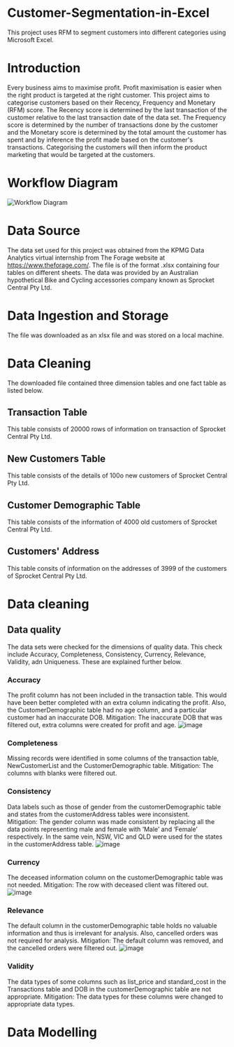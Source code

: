# Customer-Segmentation-in-Excel
This project uses RFM to segment customers into different categories using Microsoft Excel.

# Introduction

Every business aims to maximise profit. Profit maximisation is easier when the right product is targeted at the right customer. This project aims to categorise customers based on their Recency, Frequency and Monetary (RFM) score. The Recency score is determined by the last transaction of the customer relative to the last transaction date of the data set. The Frequency score is determined by the number of transactions done by the customer and the Monetary score is determined by the total amount the customer has spent and by inference the profit made based on the customer's transactions. Categorising the customers will then inform the product marketing that would be targeted at the customers. 

# Workflow Diagram
![Workflow Diagram](https://github.com/MosunmolaRaji/Customer-Segmentation-in-Excel/assets/138968251/70f0e220-b2bc-47cb-8c65-92259fe5f324)


# Data Source
The data set used for this project was obtained from the KPMG Data Analytics virtual internship from The Forage website at https://www.theforage.com/. The file is of the format .xlsx containing four tables on different sheets. The data was provided by an Australian hypothetical Bike and Cycling accessories company known as Sprocket Central Pty Ltd.

# Data Ingestion and Storage
The file was downloaded as an xlsx file and was stored on a local machine.

# Data Cleaning
The downloaded file contained three dimension tables and one fact table as listed below. 

## Transaction Table
This table consists of 20000 rows of information on transaction of Sprocket Central Pty Ltd.

## New Customers Table
This table consists of the details of 100o new customers of Sprocket Central Pty Ltd.

## Customer Demographic Table
This table consists of the information of 4000 old customers of Sprocket Central Pty Ltd.

## Customers' Address
This table consits of information on the addresses of 3999 of the customers of Sprocket Central Pty Ltd.

# Data cleaning
## Data quality
The data sets were checked for the dimensions of quality data. This check include Accuracy, Completeness, Consistency, Currency, Relevance, Validity, adn Uniqueness. These are explained further below.

### Accuracy
The profit column has not been included in the transaction table. This would have been better completed with an extra column indicating the profit. Also, the CustomerDemographic table had no age column, and a particular customer had an inaccurate DOB.
Mitigation: The inaccurate DOB that was filtered out, extra columns were created for profit and age.
![image](https://github.com/MosunmolaRaji/Customer-Segmentation-in-Excel/assets/138968251/97513a73-cb9e-4fc6-bb58-1b14afe23ff9)


### Completeness
Missing records were identified in some columns of the transaction table, NewCustomerList and the CustomerDemographic table.
Mitigation: The columns with blanks were filtered out.

### Consistency
Data labels such as those of gender from the customerDemographic table and states from the customerAddress tables were inconsistent.  
Mitigation: The gender column was made consistent by replacing all the data points representing male and female with ‘Male’ and ‘Female’ respectively. In the same vein, NSW, VIC and QLD were used for the states in the customerAddress table.
![image](https://github.com/MosunmolaRaji/Customer-Segmentation-in-Excel/assets/138968251/12dbdb70-9205-4535-ab5c-91ed07b1f229)


### Currency
The deceased information column on the customerDemographic table was not needed.
Mitigation: The row with deceased client was filtered out.
![image](https://github.com/MosunmolaRaji/Customer-Segmentation-in-Excel/assets/138968251/c282f3a8-23f1-4a26-baed-038c3ecd0dae)



### Relevance
The default column in the customerDemographic table holds no valuable information and thus is irrelevant for analysis. Also, cancelled orders was not required for analysis.
Mitigation: The default column was removed, and the cancelled orders were filtered out.
![image](https://github.com/MosunmolaRaji/Customer-Segmentation-in-Excel/assets/138968251/2fd187f3-218d-46ce-8d80-f74daf83986d)


### Validity
The data types of some columns such as list_price and standard_cost in the Transactions table and DOB in the customerDemographic table are not appropriate.
Mitigation: The data types for these columns were changed to appropriate data types.

# Data Modelling




